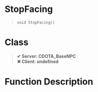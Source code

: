 # StopFacing
> `void StopFacing()`
# Class
> __✔ Server: CDOTA_BaseNPC__  
> __✖ Client: undefined__  
# Function Description

